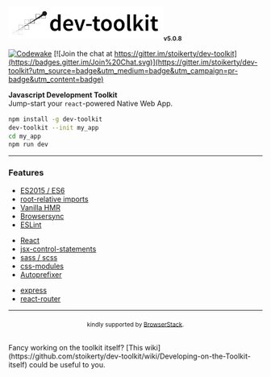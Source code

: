 <img src="/dev-toolkit-logo.png" alt="universal-dev-toolkit-logo" height='64'><sub>**v5.0.8**</sub>

[![Codewake](https://www.codewake.com/badges/ask_question.svg)](https://www.codewake.com/p/dev-toolkit)
[![Join the chat at https://gitter.im/stoikerty/dev-toolkit](https://badges.gitter.im/Join%20Chat.svg)](https://gitter.im/stoikerty/dev-toolkit?utm_source=badge&utm_medium=badge&utm_campaign=pr-badge&utm_content=badge)

**Javascript Development Toolkit**<br>
Jump-start your `react`-powered Native Web App.

```bash
npm install -g dev-toolkit
dev-toolkit --init my_app
cd my_app
npm run dev
```

---
### Features

-   [ES2015 / ES6]
-   [root-relative imports]
-   [Vanilla HMR]
-   [Browsersync]
-   [ESLint]

<!-- -->

-   [React]
-   [jsx-control-statements]
-   [sass / scss]
-   [css-modules]
-   [Autoprefixer]

<!-- -->

-   [express]
-   [react-router]

[ES2015 / ES6]: https://babeljs.io/docs/learn-es2015/
[root-relative imports]: http://survivejs.com/webpack/requiring-files/
[Vanilla HMR]: https://webpack.github.io/docs/hot-module-replacement-with-webpack.html
[Browsersync]: https://browsersync.io/
[ESLint]: http://eslint.org/
[React]: https://facebook.github.io/react/
[jsx-control-statements]: https://github.com/AlexGilleran/jsx-control-statements
[sass / scss]: http://sass-lang.com/
[css-modules]: https://github.com/css-modules/css-modules
[Autoprefixer]: https://github.com/postcss/autoprefixer
[express]: http://expressjs.com/
[react-router]: https://github.com/reactjs/react-router

---
<p align="center"><sub>kindly supported by <a href="https://www.browserstack.com">BrowserStack</a>.</sub></p>
<br>
Fancy working on the toolkit itself? [This wiki](https://github.com/stoikerty/dev-toolkit/wiki/Developing-on-the-Toolkit-itself) could be useful to you.
